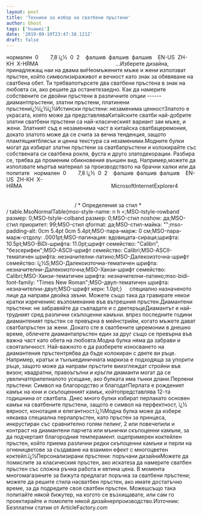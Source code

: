 ```yaml
---
layout: post
title: 'Техники за избор на сватбени пръстени'
author: Ghost
tags: ['huawei']
date: '2019-09-19T23:47:38.121Z'
draft: false
---
```


нормален  0        7,8 ï¿½  0  2    фалшив  фалшив  фалшив    EN-US  ZH-КН  X-НЯМА                                                    ...Изберете дизайна, принадлежащ наи на двама виНеомъжените мъже и жени използват пръстен, който символизираживот и вечност като знак за обявяване на сватбена обет. Ти трябвапотърсете два сватбени пръстена в знак на любовта си, ако решите да останетезаедно. Как да намерите собствените си двойни пръстени в различните опции ------ диамантпръстени, златни пръстени, платинени пръстениï¿½ï¿½ï¿½Истински пръстени: незаменима ценностЗлатото е украсата, която може да представляваКитайските сватби най-добрите златни сватбени пръстени са най-класическият вариант заи мъже, и жени. Златният съд е незаменима част в китайска сватбацеремония, докато златото може да се счита за вечна тенденция, защото пламтящиятблясък и ценна текстура са незаменими.Модните булки могат да избират златни пръстени за сватбапръстени и колокирайте със собствената си сватбена рокля, фуста и друго златодекорации. Разбира се, трябва да променим обикновения външен вид. Например,можете да използвате мъртъв материал за производството на брачни халки или да попитате   нормален  0        7,8 ï¿½  0  2    фалшив  фалшив  фалшив    EN-US  ZH-КН  X-НЯМА                                                            MicrosoftInternetExplorer4                                                                                                                                                                                                                                                                                                                          / * Определения за стил * / table.MsoNormalTable{mso-style-name: n h <;MSO-tstyle-rowband размер: 0;MSO-tstyle-colband размер: 0;MSO-стил noshow: да;MSO-стил приоритет: 99;MSO-стил qformat: да;MSO-стил-майка: "";mso-padding-alt: 0cm 5.4pt 0cm 5.4pt;MSO-пара-марж: 0 см;MSO-пара-марж-отдолу: .0001pt;MSO-пагинация: вдовицата-сираци;шрифта: 10.5pt;MSO-BiDi-шрифта: 11.0pt;шрифт семейство: "Calibri", "безсерифен";MSO-ASCII-шрифт семейство: Calibri;MSO-ASCII-тематичен шрифта: незначителни-латино;MSO-Далекоизточна-шрифт семейство: ï¿½S;MSO-Далекоизточна-тематичен шрифта: незначителни-Далекоизточна;MSO-Ханзи-шрифт семейство: Calibri;MSO-Ханзи-тематичен шрифта: незначителни-латино;mso-bidi-font-family: "Times New Roman";MSO-двуп-тематичен шрифта: незначителни-двуп;MSO-шрифт керн: 1.0pt;}     специално назначеното лице да направи двойка звъни. Можете също така да гравирате някои кратки изреченияс възпоменание във вътрешния пръстен.Диамантени пръстени: не забравяйте да съвпадате и с дветеръцеДиамантът е най-трудният сред различни скъпоценни камъни. впрез последните години диамантеният пръстен се превърна в мейнстрийм, когато мъжете дават сватбапръстен за жени. Докато сте в сватбените церемонии в днешно време, облечете диамантапръстен един за друг също се превърна във важна част като обета на любовта.Модна булка няма да забрави и свояталичност. Най-важното е да разберете износването на диамантения пръстентрябва да бъде колокиран с двете ви ръце. Например, кратък и тънъкединичната маркиза е подходяща за упорити ръце, защото може да направи пръстите виизглеждат стройни във визон; квадратни, правоъгълни и кръгли диаманти могат да се увеличатприлепналото усещане, ако булката има тънки длани.Перлени пръстени: Символ на благородство и благодатПерлата е рожденият камък на юни и скъпоценният камък, койтопредставлява 12-та годишнина от сватбата. Днес много булки избират перлакато основен камък на сватбените пръстени, защото е символ на перфектност, ï¿½ вярност, конотация и елегантност.ï¿½Модна булка може да избере някаква специална перлапръстен, като пръстен за принцеса, инкрустиран със сравнително голям пелинг, 2 или повечепили и контраст на диамантени парчета или мънички скъпоценни камъни, за да подчертаят благородния темперамент. ощепримерен коктейлен пръстен, който приема различни редки скъпоценни камъни и перли на огненицветове за създаване на взаимен ефект с многоцветен коктейл.ï¿½Персонализирани пръстени: поръчани дизайниМожете да помислите за класическия пръстен, ако искатеза да намерите сватбен пръстен със сложна ръчна работа и евтина цена. В момента многомагазините за бижута предлагат поръчка за сватбени пръстени; можете да решите стила насватбен пръстен, ако имате достатъчно време, за да подредите своя сватбен пръстен. Можешсъщо така попитайте някой бижутер, на когото се възхищавате, или сам го проектирайте и помолете някой дизайнерпроизводство.Източник: Безплатни статии от ArticleFactory.com
